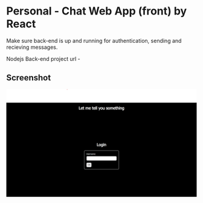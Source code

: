 # Personal - Chat Web App (front) by React

Make sure back-end is up and running for authentication, sending and recieving messages.

Nodejs Back-end project url - 

## Screenshot
<img src="/screenshot.png"/>
